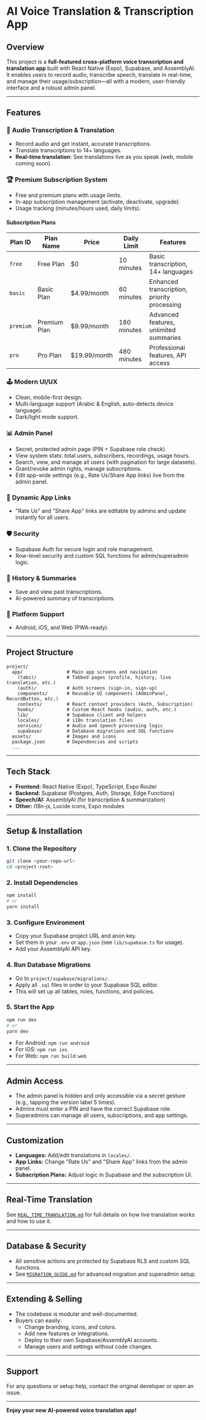 # AI Voice Translation & Transcription App

## Overview

This project is a **full-featured cross-platform voice transcription and translation app** built with React Native (Expo), Supabase, and AssemblyAI.  
It enables users to record audio, transcribe speech, translate in real-time, and manage their usage/subscription—all with a modern, user-friendly interface and a robust admin panel.

---

## Features

### 🎤 **Audio Transcription & Translation**
- Record audio and get instant, accurate transcriptions.
- Translate transcriptions to 14+ languages.
- **Real-time translation**: See translations live as you speak (web, mobile coming soon).

### 🏆 **Premium Subscription System**
- Free and premium plans with usage limits.
- In-app subscription management (activate, deactivate, upgrade).
- Usage tracking (minutes/hours used, daily limits).

#### Subscription Plans
| Plan ID | Plan Name | Price | Daily Limit | Features |
|---------|-----------|-------|-------------|----------|
| `free` | Free Plan | $0 | 10 minutes | Basic transcription, 14+ languages |
| `basic` | Basic Plan | $4.99/month | 60 minutes | Enhanced transcription, priority processing |
| `premium` | Premium Plan | $9.99/month | 180 minutes | Advanced features, unlimited summaries |
| `pro` | Pro Plan | $19.99/month | 480 minutes | Professional features, API access |

### 🕹️ **Modern UI/UX**
- Clean, mobile-first design.
- Multi-language support (Arabic & English, auto-detects device language).
- Dark/light mode support.

### 📊 **Admin Panel**
- Secret, protected admin page (PIN + Supabase role check).
- View system stats: total users, subscribers, recordings, usage hours.
- Search, view, and manage all users (with pagination for large datasets).
- Grant/revoke admin rights, manage subscriptions.
- Edit app-wide settings (e.g., Rate Us/Share App links) live from the admin panel.

### 🔗 **Dynamic App Links**
- "Rate Us" and "Share App" links are editable by admins and update instantly for all users.

### 🛡️ **Security**
- Supabase Auth for secure login and role management.
- Row-level security and custom SQL functions for admin/superadmin logic.

### 📝 **History & Summaries**
- Save and view past transcriptions.
- AI-powered summary of transcriptions.

### 📱 **Platform Support**
- Android, iOS, and Web (PWA-ready).

---

## Project Structure

```
project/
  app/                # Main app screens and navigation
    (tabs)/           # Tabbed pages (profile, history, live translation, etc.)
    (auth)/           # Auth screens (sign-in, sign-up)
    components/       # Reusable UI components (AdminPanel, RecordButton, etc.)
    contexts/         # React context providers (Auth, Subscription)
    hooks/            # Custom React hooks (audio, auth, etc.)
    lib/              # Supabase client and helpers
    locales/          # i18n translation files
    services/         # Audio and speech processing logic
    supabase/         # Database migrations and SQL functions
  assets/             # Images and icons
  package.json        # Dependencies and scripts
  ...
```

---

## Tech Stack

- **Frontend:** React Native (Expo), TypeScript, Expo Router
- **Backend:** Supabase (Postgres, Auth, Storage, Edge Functions)
- **Speech/AI:** AssemblyAI (for transcription & summarization)
- **Other:** i18n-js, Lucide icons, Expo modules

---

## Setup & Installation

### 1. **Clone the Repository**
```bash
git clone <your-repo-url>
cd <project-root>
```

### 2. **Install Dependencies**
```bash
npm install
# or
yarn install
```

### 3. **Configure Environment**
- Copy your Supabase project URL and anon key.
- Set them in your `.env` or `app.json` (see `lib/supabase.ts` for usage).
- Add your AssemblyAI API key.

### 4. **Run Database Migrations**
- Go to `project/supabase/migrations/`.
- Apply all `.sql` files in order to your Supabase SQL editor.
- This will set up all tables, roles, functions, and policies.

### 5. **Start the App**
```bash
npm run dev
# or
yarn dev
```
- For Android: `npm run android`
- For iOS: `npm run ios`
- For Web: `npm run build:web`

---

## Admin Access

- The admin panel is hidden and only accessible via a secret gesture (e.g., tapping the version label 5 times).
- Admins must enter a PIN and have the correct Supabase role.
- Superadmins can manage all users, subscriptions, and app settings.

---

## Customization

- **Languages:** Add/edit translations in `locales/`.
- **App Links:** Change "Rate Us" and "Share App" links from the admin panel.
- **Subscription Plans:** Adjust logic in Supabase and the subscription UI.

---

## Real-Time Translation

See [`REAL_TIME_TRANSLATION.md`](./REAL_TIME_TRANSLATION.md) for full details on how live translation works and how to use it.

---

## Database & Security

- All sensitive actions are protected by Supabase RLS and custom SQL functions.
- See [`MIGRATION_GUIDE.md`](./MIGRATION_GUIDE.md) for advanced migration and superadmin setup.

---

## Extending & Selling

- The codebase is modular and well-documented.
- Buyers can easily:
  - Change branding, icons, and colors.
  - Add new features or integrations.
  - Deploy to their own Supabase/AssemblyAI accounts.
  - Manage users and settings without code changes.

---

## Support

For any questions or setup help, contact the original developer or open an issue.

---

**Enjoy your new AI-powered voice translation app!** 